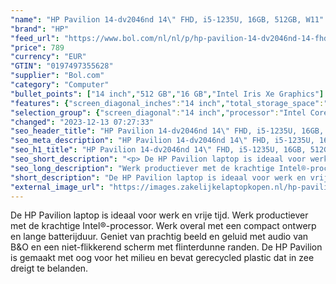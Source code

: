 ```yaml
---
"name": "HP Pavilion 14-dv2046nd 14\" FHD, i5-1235U, 16GB, 512GB, W11"
"brand": "HP"
"feed_url": "https://www.bol.com/nl/nl/p/hp-pavilion-14-dv2046nd-14-fhd-i5-1235u-16gb-512gb-w11/9300000150570686"
"price": 789
"currency": "EUR"
"GTIN": "0197497355628"
"supplier": "Bol.com"
"category": "Computer"
"bullet_points": ["14 inch","512 GB","16 GB","Intel Iris Xe Graphics"]
"features": {"screen_diagonal_inches":"14 inch","total_storage_space":"512 GB","memory_size":"16 GB","graphics_card":"Intel Iris Xe Graphics"}
"selection_group": {"screen_diagonal":"14 inch","processor":"Intel Core i5","changed_price_past_3_days":false,"product_family":"Pavilion 14"}
"changed": "2023-12-13 07:27:33"
"seo_header_title": "HP Pavilion 14-dv2046nd 14\" FHD, i5-1235U, 16GB, 512GB, W11"
"seo_meta_description": "HP Pavilion 14-dv2046nd 14\" FHD, i5-1235U, 16GB, 512GB, W11"
"seo_h1_title": "HP Pavilion 14-dv2046nd 14\" FHD, i5-1235U, 16GB, 512GB, W11"
"seo_short_description": "<p> De HP Pavilion laptop is ideaal voor werk en vrije tijd."
"seo_long_description": "Werk productiever met de krachtige Intel®-processor. Werk overal met een compact ontwerp en lange batterijduur. Geniet van prachtig beeld en geluid met audio van B&O en een niet-flikkerend scherm met flinterdunne randen. De HP Pavilion is gemaakt met oog voor het milieu en bevat gerecycled plastic dat in zee dreigt te belanden. </p>"
"short_description": "De HP Pavilion laptop is ideaal voor werk en vrije tijd. Werk productiever met de krachtige Intel®-processor. Werk overal met een compact ontwerp en lange batterijduur. Geniet van prachtig beeld en geluid met audio van B&O en een niet-flikkerend scherm met flinterdunne randen. De HP Pavilion is gemaakt met oog voor het milieu en bevat gerecycled plastic dat in zee dreigt te belanden."
"external_image_url": "https://images.zakelijkelaptopkopen.nl/hp-pavilion-14-dv2046nd-14-fhd-i5-1235u-16gb-512gb-w11.webp"
---
```


<p> De HP Pavilion laptop is ideaal voor werk en vrije tijd. Werk productiever met de krachtige Intel®-processor. Werk overal met een compact ontwerp en lange batterijduur. Geniet van prachtig beeld en geluid met audio van B&O en een niet-flikkerend scherm met flinterdunne randen. De HP Pavilion is gemaakt met oog voor het milieu en bevat gerecycled plastic dat in zee dreigt te belanden. </p>